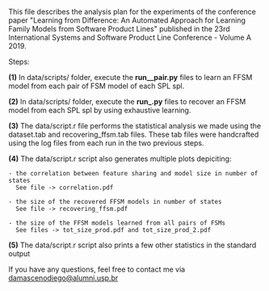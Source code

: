 This file describes the analysis plan for the experiments of the conference paper "Learning from Difference: An Automated Approach for Learning Family Models from Software Product Lines" published in the 23rd International Systems and Software Product Line Conference - Volume A 2019.

Steps: 

**(1)** In data/scripts/ folder, execute the **run_<spl>_pair.py** files to learn an FFSM model from each pair of FSM model of each SPL spl.

**(2)** In data/scripts/ folder, execute the **run_<spl>.py** files to recover an FFSM model from each SPL spl by using exhaustive learning.

**(3)** The data/script.r file performs the statistical analysis we made using the dataset.tab and recovering_ffsm.tab files. 
    These tab files were handcrafted using the log files from each run in the two previous steps.

**(4)** The data/script.r script also generates multiple plots depiciting:

	- the correlation between feature sharing and model size in number of states 
	  See file -> correlation.pdf

	- the size of the recovered FFSM models in number of states
	  See file -> recovering_ffsm.pdf 

	- the size of the FFSM models learned from all pairs of FSMs
	  See files -> tot_size_prod.pdf and tot_size_prod_2.pdf

**(5)** The data/script.r script also prints a few other statistics in the standard output


If you have any questions, feel free to contact me via damascenodiego@alumni.usp.br